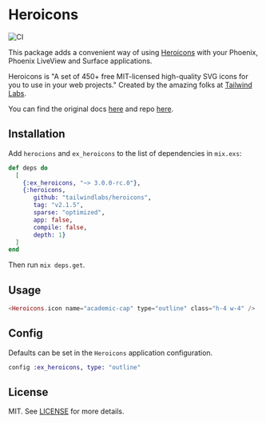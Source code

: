 # Heroicons

![CI](https://github.com/miguel-s/ex_heroicons/actions/workflows/ci.yml/badge.svg)

This package adds a convenient way of using [Heroicons](https://heroicons.com) with your Phoenix, Phoenix LiveView and Surface applications.

Heroicons is "A set of 450+ free MIT-licensed high-quality SVG icons for you to use in your web projects."
Created by the amazing folks at [Tailwind Labs](https://github.com/tailwindlabs).

You can find the original docs [here](https://heroicons.com) and repo [here](https://github.com/tailwindlabs/heroicons).

## Installation

Add `herocions` and `ex_heroicons` to the list of dependencies in `mix.exs`:

```elixir
def deps do
  [
    {:ex_heroicons, "~> 3.0.0-rc.0"},
    {:heroicons,
       github: "tailwindlabs/heroicons",
       tag: "v2.1.5",
       sparse: "optimized",
       app: false,
       compile: false,
       depth: 1}
  ]
end
```

Then run `mix deps.get`.

## Usage

```elixir
<Heroicons.icon name="academic-cap" type="outline" class="h-4 w-4" />
```

## Config

Defaults can be set in the `Heroicons` application configuration.

```elixir
config :ex_heroicons, type: "outline"
```

## License

MIT. See [LICENSE](https://github.com/miguel-s/ex_heroicons/blob/master/LICENSE) for more details.
